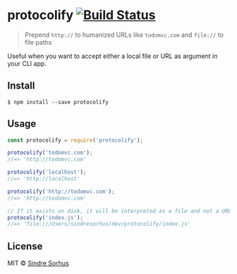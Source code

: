 # protocolify [![Build Status](https://travis-ci.org/sindresorhus/protocolify.svg?branch=master)](https://travis-ci.org/sindresorhus/protocolify)

> Prepend `http://` to humanized URLs like `todomvc.com` and `file://` to file paths

Useful when you want to accept either a local file or URL as argument in your CLI app.


## Install

```
$ npm install --save protocolify
```


## Usage

```js
const protocolify = require('protocolify');

protocolify('todomvc.com');
//=> 'http://todomvc.com'

protocolify('localhost');
//=> 'http://localhost'

protocolify('http://todomvc.com');
//=> 'http://todomvc.com'

// If it exists on disk, it will be interpreted as a file and not a URL
protocolify('index.js');
//=> 'file:///Users/sindresorhus/dev/protocolify/index.js'
```


## License

MIT © [Sindre Sorhus](https://sindresorhus.com)
